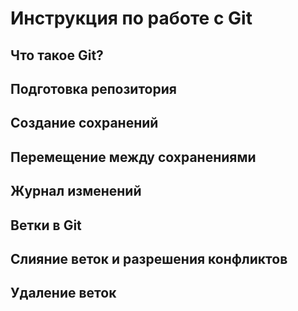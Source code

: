 # Инструкция по работе с Git

## Что такое Git? 

## Подготовка репозитория 

## Создание сохранений

## Перемещение между сохранениями


## Журнал изменений

## Ветки в Git

## Слияние веток и разрешения конфликтов

## Удаление веток